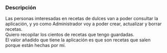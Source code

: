 ### Descripción
Las personas imteresadas en recetas de dulces van a poder consultar la aplicación, y yo como Administrador voy a poder crear, actualizar y borrar recetas.  
Quiero recopilar los cientos de recetas que tengo guardadas.   
El valor añadido que tiene la aplicación es que son recetas que salen porque están hechas por mí.